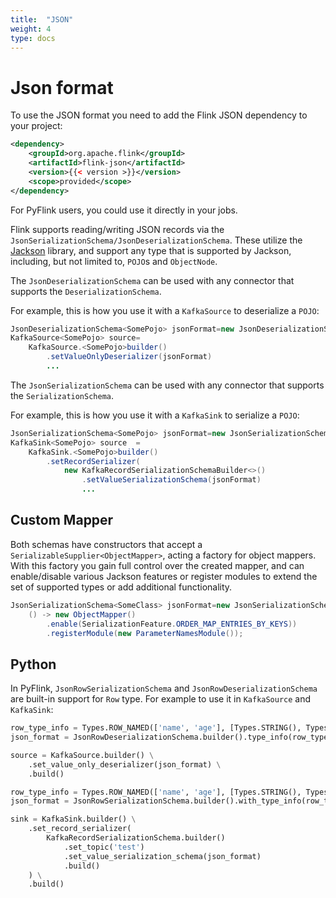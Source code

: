```yaml
---
title:  "JSON"
weight: 4
type: docs
---
```

<!--
Licensed to the Apache Software Foundation (ASF) under one
or more contributor license agreements.  See the NOTICE file
distributed with this work for additional information
regarding copyright ownership.  The ASF licenses this file
to you under the Apache License, Version 2.0 (the
"License"); you may not use this file except in compliance
with the License.  You may obtain a copy of the License at

  http://www.apache.org/licenses/LICENSE-2.0

Unless required by applicable law or agreed to in writing,
software distributed under the License is distributed on an
"AS IS" BASIS, WITHOUT WARRANTIES OR CONDITIONS OF ANY
KIND, either express or implied.  See the License for the
specific language governing permissions and limitations
under the License.
-->

# Json format

To use the JSON format you need to add the Flink JSON dependency to your project:

```xml
<dependency>
	<groupId>org.apache.flink</groupId>
	<artifactId>flink-json</artifactId>
	<version>{{< version >}}</version>
	<scope>provided</scope>
</dependency>
```

For PyFlink users, you could use it directly in your jobs.

Flink supports reading/writing JSON records via the `JsonSerializationSchema/JsonDeserializationSchema`.
These utilize the [Jackson](https://github.com/FasterXML/jackson) library, and support any type that is supported by Jackson, including, but not limited to, `POJO`s and `ObjectNode`.

The `JsonDeserializationSchema` can be used with any connector that supports the `DeserializationSchema`.

For example, this is how you use it with a `KafkaSource` to deserialize a `POJO`:

```java
JsonDeserializationSchema<SomePojo> jsonFormat=new JsonDeserializationSchema<>(SomePojo.class);
KafkaSource<SomePojo> source=
    KafkaSource.<SomePojo>builder()
        .setValueOnlyDeserializer(jsonFormat)
        ...
```

The `JsonSerializationSchema` can be used with any connector that supports the `SerializationSchema`.

For example, this is how you use it with a `KafkaSink` to serialize a `POJO`:

```java
JsonSerializationSchema<SomePojo> jsonFormat=new JsonSerializationSchema<>();
KafkaSink<SomePojo> source  = 
    KafkaSink.<SomePojo>builder()
        .setRecordSerializer(
            new KafkaRecordSerializationSchemaBuilder<>()
                .setValueSerializationSchema(jsonFormat)
                ...
```

## Custom Mapper

Both schemas have constructors that accept a `SerializableSupplier<ObjectMapper>`, acting a factory for object mappers.
With this factory you gain full control over the created mapper, and can enable/disable various Jackson features or register modules to extend the set of supported types or add additional functionality.

```java
JsonSerializationSchema<SomeClass> jsonFormat=new JsonSerializationSchema<>(
    () -> new ObjectMapper()
        .enable(SerializationFeature.ORDER_MAP_ENTRIES_BY_KEYS))
        .registerModule(new ParameterNamesModule());
```

## Python

In PyFlink, `JsonRowSerializationSchema` and `JsonRowDeserializationSchema` are built-in support for `Row` type.
For example to use it in `KafkaSource` and `KafkaSink`:

```python
row_type_info = Types.ROW_NAMED(['name', 'age'], [Types.STRING(), Types.INT()])
json_format = JsonRowDeserializationSchema.builder().type_info(row_type_info).build()

source = KafkaSource.builder() \
    .set_value_only_deserializer(json_format) \
    .build()
```

```python
row_type_info = Types.ROW_NAMED(['name', 'age'], [Types.STRING(), Types.INT()])
json_format = JsonRowSerializationSchema.builder().with_type_info(row_type_info).build()

sink = KafkaSink.builder() \
    .set_record_serializer(
        KafkaRecordSerializationSchema.builder()
            .set_topic('test')
            .set_value_serialization_schema(json_format)
            .build()
    ) \
    .build()
```
